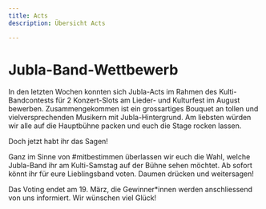 ```yaml
---
title: Acts
description: Übersicht Acts

---
```

# Jubla-Band-Wettbewerb

In den letzten Wochen konnten sich Jubla-Acts im Rahmen des Kulti-Bandcontests für 2 Konzert-Slots am Lieder- und Kulturfest im August bewerben. Zusammengekommen ist ein grossartiges Bouquet an tollen und vielversprechenden Musikern mit Jubla-Hintergrund. Am liebsten würden wir alle auf die Hauptbühne packen und euch die Stage rocken lassen.

Doch jetzt habt ihr das Sagen!

Ganz im Sinne von #mitbestimmen überlassen wir euch die Wahl, welche Jubla-Band ihr am Kulti-Samstag auf der Bühne sehen möchtet. Ab sofort könnt ihr für eure Lieblingsband voten. Daumen drücken und weitersagen!

Das Voting endet am 19. März, die Gewinner*innen werden anschliessend von uns informiert. Wir wünschen viel Glück!